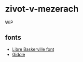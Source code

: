 # zivot-v-mezerach

WIP

## fonts

- [Libre Baskerville font](http://www.rfuenzalida.com/libre-baskerville/)
- [Gidole](https://gidole.github.io/)